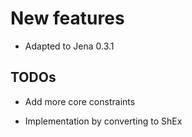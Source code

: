 New features
============

-   Adapted to Jena 0.3.1


TODOs
-----

- Add more core constraints

- Implementation by converting to ShEx